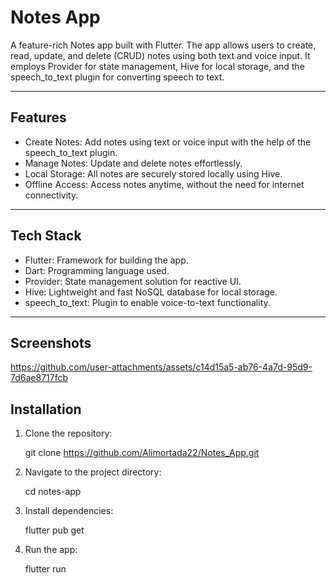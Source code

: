 # Notes App  

A feature-rich Notes app built with Flutter. The app allows users to create, read, update, and delete (CRUD) notes using both text and voice input. It employs Provider for state management, Hive for local storage, and the speech_to_text plugin for converting speech to text.  

---

## Features  

- Create Notes: Add notes using text or voice input with the help of the speech_to_text plugin.  
- Manage Notes: Update and delete notes effortlessly.  
- Local Storage: All notes are securely stored locally using Hive.  
- Offline Access: Access notes anytime, without the need for internet connectivity.  

---

## Tech Stack  

- Flutter: Framework for building the app.  
- Dart: Programming language used.  
- Provider: State management solution for reactive UI.  
- Hive: Lightweight and fast NoSQL database for local storage.  
- speech_to_text: Plugin to enable voice-to-text functionality.  

---

## Screenshots  


https://github.com/user-attachments/assets/c14d15a5-ab76-4a7d-95d9-7d6ae8717fcb


## Installation  

1. Clone the repository:  
  
   git clone https://github.com/Alimortada22/Notes_App.git  
   
 

2. Navigate to the project directory:  
  
   cd notes-app  
   
 

3. Install dependencies:  
  
   flutter pub get  
   
 

4. Run the app:  
  
   flutter run  
   

